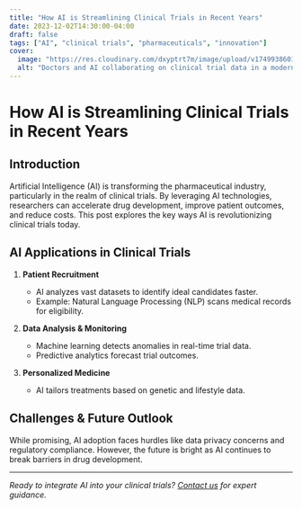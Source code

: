 ```yaml
---
title: "How AI is Streamlining Clinical Trials in Recent Years"
date: 2023-12-02T14:30:00-04:00
draft: false
tags: ["AI", "clinical trials", "pharmaceuticals", "innovation"]
cover:
  image: "https://res.cloudinary.com/dxyptrt7m/image/upload/v1749938601/xur4vumtawpp3hzovfvi.jpg"
  alt: "Doctors and AI collaborating on clinical trial data in a modern lab"
---
```


# How AI is Streamlining Clinical Trials in Recent Years

## Introduction
Artificial Intelligence (AI) is transforming the pharmaceutical industry, particularly in the realm of clinical trials. By leveraging AI technologies, researchers can accelerate drug development, improve patient outcomes, and reduce costs. This post explores the key ways AI is revolutionizing clinical trials today.

## AI Applications in Clinical Trials
1. **Patient Recruitment**
   - AI analyzes vast datasets to identify ideal candidates faster.
   - Example: Natural Language Processing (NLP) scans medical records for eligibility.

2. **Data Analysis & Monitoring**
   - Machine learning detects anomalies in real-time trial data.
   - Predictive analytics forecast trial outcomes.

3. **Personalized Medicine**
   - AI tailors treatments based on genetic and lifestyle data.

## Challenges & Future Outlook
While promising, AI adoption faces hurdles like data privacy concerns and regulatory compliance. However, the future is bright as AI continues to break barriers in drug development.

---

*Ready to integrate AI into your clinical trials? [Contact us](#) for expert guidance.*